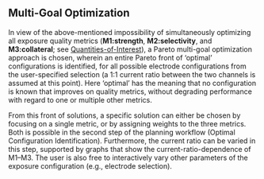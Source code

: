 ## Multi-Goal Optimization

In view of the above-mentioned impossibility of simultaneously optimizing all exposure quality metrics (**M1:strength**, **M2:selectivity**, and **M3:collateral**; see [Quantities-of-Interest](/docs/background/electromagnetic_modeling/quantities_of_interest.md)), a Pareto multi-goal optimization approach is chosen, wherein an entire Pareto front of ‘optimal’ configurations is identified, for all possible electrode configurations from the user-specified selection (a 1:1 current ratio between the two channels is assumed at this point). Here ‘optimal’ has the meaning that no configuration is known that improves on quality metrics, without degrading performance with regard to one or multiple other metrics.

From this front of solutions, a specific solution can either be chosen by focusing on a single metric, or by assigning weights to the three metrics. Both is possible in the second step of the planning workflow (Optimal Configuration Identification). Furthermore, the current ratio can be varied in this step, supported by graphs that show the current-ratio-dependence of M1–M3. The user is also free to interactively vary other parameters of the exposure configuration (e.g., electrode selection).
